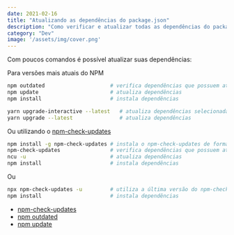```yaml
---
date: 2021-02-16
title: "Atualizando as dependências do package.json"
description: "Como verificar e atualizar todas as dependências do package.json"
category: "Dev"
image: '/assets/img/cover.png'
---
```


Com poucos comandos é possível atualizar suas dependências:


Para versões mais atuais do NPM

``` bash
npm outdated                     # verifica dependências que possuem atualização
npm update                       # atualiza dependências
npm install                      # instala dependências
```

``` bash
yarn upgrade-interactive --latest   # atualiza dependências selecionadas
yarn upgrade --latest               # atualiza dependências
```


Ou utilizando o <a href="https://www.npmjs.com/package/npm-check-updates" target="_blank" rel="noopener noreferrer">npm-check-updates</a>


``` bash
npm install -g npm-check-updates # instala o npm-check-updates de forma global
npm-check-updates                # verifica dependências que possuem atualização
ncu -u                           # atualiza dependências
npm install                      # instala dependências
```

Ou

``` bash
npx npm-check-updates -u         # utiliza a última versão do npm-check-updates atualiza dependências
npm install                      # instala dependências
```


- <a href="https://www.npmjs.com/package/npm-check-updates" target="_blank" rel="noopener noreferrer">npm-check-updates</a>
- <a href="https://docs.npmjs.com/cli/v6/commands/npm-outdated" target="_blank" rel="noopener noreferrer">npm outdated</a>
- <a href="https://docs.npmjs.com/cli/v6/commands/npm-update" target="_blank" rel="noopener noreferrer">npm update</a>
